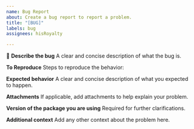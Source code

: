 ```yaml
---
name: Bug Report
about: Create a bug report to report a problem.
title: "[BUG]"
labels: bug
assignees: hisRoyalty

---
```


🐛 
**Describe the bug**
A clear and concise description of what the bug is.

**To Reproduce**
Steps to reproduce the behavior:

**Expected behavior**
A clear and concise description of what you expected to happen.

**Attachments**
If applicable, add attachments to help explain your problem.

**Version of the package you are using**
Required for further clarifications.


**Additional context**
Add any other context about the problem here.
